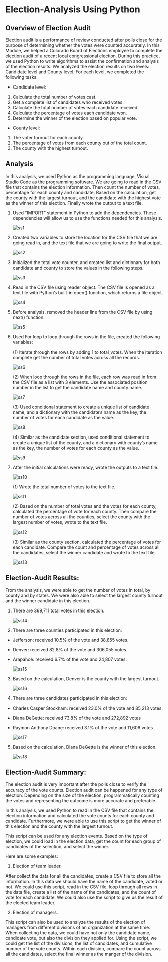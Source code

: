 # Election-Analysis Using Python

## Overview of Election Audit

Election audit is a performance of review conducted after polls close for the purpose of determining whether the votes were counted accurately. In this Module, we helped a Colorado Board of Elections employee to complete the election audit of a recent local congressional election. During this practice, we used Python to write algorithms to assist the confirmation and analysis of the election results. We analyzed the election results on two levels: Candidate level and County level. For each level, we completed the following tasks.

-	Candidate level:

1.	Calculate the total number of votes cast.
2.	Get a complete list of candidates who received votes.
3.	Calculate the total number of votes each candidate received.
4.	Calculate the percentage of votes each candidate won.
5.	Determine the winner of the election based on popular vote.

-	County level:

1.	The voter turnout for each county.
2.	The percentage of votes from each county out of the total count.
3.	The county with the highest turnout.

## Analysis

In this analysis, we used Python as the programming language, Visual Studio Code as the programming software. We are going to read in the CSV file that contains the election information. Then count the number of votes, percentage for each county and candidate. Based on the calculation, get the county with the largest turnout, and the candidate with the highest vote as the winner of this election. Finally wrote the output to a text file. 

1.	Used “IMPORT” statement in Python to add the dependencies. These dependencies will allow us to use the functions needed for this analysis.

    ![ss1](https://user-images.githubusercontent.com/79289806/110873865-a46e4380-82a0-11eb-900f-2d9b701213dc.png) 

2.	Created two variables to store the location for the CSV file that we are going read in, and the text file that we are going to write the final output.

    ![ss2](https://user-images.githubusercontent.com/79289806/110873866-a46e4380-82a0-11eb-9206-177ca721ff70.png)

3.	Initialized the total vote counter, and created list and dictionary for both candidate and county to store the values in the following steps. 

    ![ss3](https://user-images.githubusercontent.com/79289806/110873867-a46e4380-82a0-11eb-92ed-a19d2c28bdba.png)

4.	Read in the CSV file using reader object. The CSV file is opened as a text file with Python’s built-in open() function, which returns a file object. 

    ![ss4](https://user-images.githubusercontent.com/79289806/110873868-a46e4380-82a0-11eb-83d4-04d23be2add3.png)

5.	Before analysis, removed the header line from the CSV file by using next() function.

    ![ss5](https://user-images.githubusercontent.com/79289806/110873869-a506da00-82a0-11eb-88a8-0cb74b5f5888.png)

6.	Used For loop to loop through the rows in the file, created the following variables:

    (1) 	Iterate through the rows by adding 1 to total_votes. When the iteration complete get the number of total votes across all the records. 

     ![ss6](https://user-images.githubusercontent.com/79289806/110873871-a506da00-82a0-11eb-9fbc-bb96c33a4fd5.png)

    (2) 	When loop through the rows in the file, each row was read in from the CSV file as a list with 3 elements. Use the associated position number in the list to get the candidate name and county name. 

    ![ss7](https://user-images.githubusercontent.com/79289806/110873872-a506da00-82a0-11eb-8581-7d247d06e1b1.png)

    (3)    Used conditional statement to create a unique list of candidate name, and a dictionary with the candidate’s name as the key, the number of votes for each candidate as the value. 

    ![ss8](https://user-images.githubusercontent.com/79289806/110873873-a506da00-82a0-11eb-91d6-f363271d6214.png)


     (4)	Similar as the candidate section, used conditional statement to create a unique list of the county, and a dictionary with county’s name as the key, the number of votes for each county as the value.

    ![ss9](https://user-images.githubusercontent.com/79289806/110873855-a3d5ad00-82a0-11eb-81c8-8c72bcf6c560.png)

7.	After the initial calculations were ready, wrote the outputs to a text file. 

    ![ss10](https://user-images.githubusercontent.com/79289806/110873856-a3d5ad00-82a0-11eb-99b8-64657426e6a9.png)

     (1)    Wrote the total number of votes to the text file.

    ![ss11](https://user-images.githubusercontent.com/79289806/110873857-a3d5ad00-82a0-11eb-8ce8-c9e9fa72bfb7.png)

    (2)	    Based on the number of total votes and the votes for each county, calculated the percentage of vote for each county. Then compare the number of votes across all the counties, select the county with the largest number of votes, wrote to the text file.

    ![ss12](https://user-images.githubusercontent.com/79289806/110873858-a3d5ad00-82a0-11eb-9214-c420a285b9a4.png)


    (3)	    Similar as the county section, calculated the percentage of votes for each candidate. Compare the count and percentage of votes across all the candidates, select the winner candidate and wrote to the text file.

    ![ss13](https://user-images.githubusercontent.com/79289806/110873859-a3d5ad00-82a0-11eb-87ef-2be60ad13cc0.png)


## Election-Audit Results:

From the analysis, we were able to get the number of votes in total, by county and by states. We were also able to select the largest county turnout and the winner candidate in this election. 

1.	There are 369,711 total votes in this election.

    ![ss14](https://user-images.githubusercontent.com/79289806/110873860-a3d5ad00-82a0-11eb-9294-d67594b07f39.png)

2.	There are three counties participated in this election: 

-	Jefferson: received 10.5% of the vote and 38,855 votes.
-	Denver: received 82.8% of the vote and 306,055 votes.
-	Arapahoe: received 6.7% of the vote and 24,807 votes.
 
    ![ss15](https://user-images.githubusercontent.com/79289806/110873861-a46e4380-82a0-11eb-93b3-81fa15464d43.png)
    
3.	Based on the calculation, Denver is the county with the largest 
turnout.

    ![ss16](https://user-images.githubusercontent.com/79289806/110873862-a46e4380-82a0-11eb-80f9-c1f539ac12b3.png)

4.	There are three candidates participated in this election:

-	Charles Casper Stockham: received 23.0% of the vote and 85,213 votes.
-	Diana DeGette: received 73.8% of the vote and 272,892 votes
-	Raymon Anthony Doane: received 3.1% of the vote and 11,606 votes

    ![ss17](https://user-images.githubusercontent.com/79289806/110873863-a46e4380-82a0-11eb-9762-1df332c19595.png)

5.	Based on the calculation, Diana DeGette is the winner of this election.

    ![ss18](https://user-images.githubusercontent.com/79289806/110873864-a46e4380-82a0-11eb-8484-7044b33e15b7.png)

## Election-Audit Summary:

The election audit is very important after the polls close to verify the accuracy of the vote counts. Election audit can be happened for any type of election. Depending on the size of the election, programmatically counting the votes and representing the outcome is more accurate and preferable. 

In this analysis, we used Python to read in the CSV file that contains the election information and calculated the vote counts for each county and candidate. Furthermore, we were able to use this script to get the winner of this election and the county with the largest turnout. 

This script can be used for any election events. Based on the type of election, we could load in the election data, get the count for each group of candidates of the selection, and select the winner.

Here are some examples:

1.	Election of team leader.

After collect the data for all the candidates, create a CSV file to store all the information. In this data we should have the name of the candidate, voted or not. We could use this script, read in the CSV file, loop through all rows in the data file, create a list of the name of the candidates, and the count of vote for each candidate. We could also use the script to give us the result of the elected team leader.

2.	Election of managers.

This script can also be used to analyze the results of the election of managers from different divisions of an organization at the same time. When collecting the data, we could have not only the candidate name, candidate vote, but also the division they applied for. Using the script, we could get the list of the divisions, the list of candidates, and cumulative number of the vote counts. Within each division, compare the count across all the candidates, select the final winner as the manger of the division. 

 



